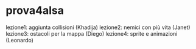 # prova4alsa
lezione1: aggiunta collisioni (Khadija)
lezione2: nemici con più vita (Janet)
lezione3: ostacoli per la mappa (Diego)
lezione4: sprite e animazioni (Leonardo)
